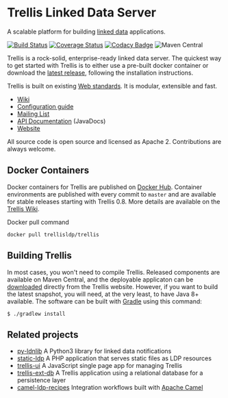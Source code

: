 # Trellis Linked Data Server

A scalable platform for building [linked data](https://www.w3.org/TR/ldp/) applications.

[![Build Status](https://travis-ci.com/trellis-ldp/trellis.svg?branch=master)](https://travis-ci.com/trellis-ldp/trellis)
[![Coverage Status](https://coveralls.io/repos/github/trellis-ldp/trellis/badge.svg?branch=master)](https://coveralls.io/github/trellis-ldp/trellis?branch=master)
[![Codacy Badge](https://api.codacy.com/project/badge/Grade/09f8d4ae61764bd9a1fead16514b6db2)](https://www.codacy.com/app/Trellis-LDP/trellis?utm_source=github.com&amp;utm_medium=referral&amp;utm_content=trellis-ldp/trellis&amp;utm_campaign=Badge_Grade)
![Maven Central](https://img.shields.io/maven-central/v/org.trellisldp/trellis-api.svg)

Trellis is a rock-solid, enterprise-ready linked data server.
The quickest way to get started with Trellis is to either use
a pre-built docker container or download the
[latest release](https://www.trellisldp.org/download.html),
following the installation instructions.

Trellis is built on existing [Web standards](https://github.com/trellis-ldp/trellis/wiki/Web-Standards).
It is modular, extensible and fast.

  * [Wiki](https://github.com/trellis-ldp/trellis/wiki)
  * [Configuration guide](https://github.com/trellis-ldp/trellis/wiki/Configuration-Guide)
  * [Mailing List](https://groups.google.com/group/trellis-ldp)
  * [API Documentation](https://www.trellisldp.org/docs/trellis/current/apidocs/) (JavaDocs)
  * [Website](https://www.trellisldp.org)

All source code is open source and licensed as Apache 2. Contributions are always welcome.

## Docker Containers

Docker containers for Trellis are published on [Docker Hub](https://hub.docker.com/u/trellisldp).
Container environments are published with every commit to `master` and are available for stable
releases starting with Trellis 0.8. More details are available on the
[Trellis Wiki](https://github.com/trellis-ldp/trellis/wiki/Dockerized-Trellis).

Docker pull command

```
docker pull trellisldp/trellis
```

## Building Trellis

In most cases, you won't need to compile Trellis. Released components are available on Maven Central,
and the deployable applicaton can be [downloaded](https://www.trellisldp.org/download.html) directly
from the Trellis website. However, if you want to build the latest snapshot, you will need, at the very least,
to have Java 8+ available. The software can be built with [Gradle](https://gradle.org) using this command:

```
$ ./gradlew install
```

## Related projects

  * [py-ldnlib](https://github.com/trellis-ldp/py-ldnlib) A Python3 library for linked data notifications
  * [static-ldp](https://github.com/trellis-ldp/static-ldp) A PHP application that serves static files as LDP resources
  * [trellis-ui](https://github.com/trellis-ldp/trellis-ui) A JavaScript single page app for managing Trellis
  * [trellis-ext-db](https://github.com/trellis-ldp/trellis-ext-db) A Trellis application using a relational database for a persistence layer
  * [camel-ldp-recipes](https://github.com/trellis-ldp/camel-ldp-recipes) Integration workflows built with [Apache Camel](https://camel.apache.org)

